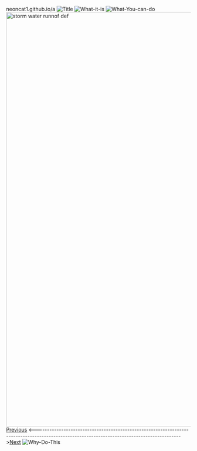 neoncat1.github.io/a
![Title](https://github.com/user-attachments/assets/8d694465-3481-4a23-93d8-dfde47700cac)
![What-it-is](https://github.com/user-attachments/assets/e5bd1716-c966-4e28-970d-c4d3ab610a7e)
![What-You-can-do](https://github.com/user-attachments/assets/34987082-0b45-4920-a341-9d13c4b00670)
<img width="1132" alt="storm water runnof def" src="https://github.com/user-attachments/assets/0693c1b1-b951-4850-8eb1-9caa1132dcf2" />
[Previous](NeonCat.github.io) <------------------------------------------------------------------------------------------------------------------------------------------->[Next](/b)
![Why-Do-This](https://github.com/user-attachments/assets/256480e5-4a46-493c-b060-ef33f14fe7aa)
